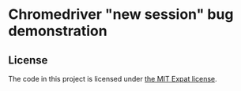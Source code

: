 # Chromedriver "new session" bug demonstration

## License

The code in this project is licensed under [the MIT Expat
license](https://www.gnu.org/licenses/license-list.html#Expat).


